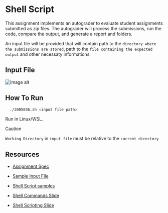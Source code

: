 
# Shell Script

This assignment implements an autograder to evaluate student assignments submitted as zip files. The autograder will process the submissions, run the code, compare the output, and generate a report and folders.

An input file will be provided that will contain path to the `directory where the submissions are stored`, path to the `file containing the expected output` and other necessaty informations.

## Input File

![image alt](https://github.com/TawhidMM/OS-CSE-314/blob/main/Offline-1%20shell-script/Resources/input.png)

## How To Run
```bash
  ./2005036.sh <input file path> 
```
Run in Linux/WSL.

> [!CAUTION]
> `Working Directory` in `input file` must be relative to the `current directory`

## Resources

- [Assignment Spec](https://github.com/TawhidMM/OS-CSE-314/blob/main/Offline-1%20shell-script/Resources/Bash_Scripting_Assignment_Spec.pdf)

- [Sample Input File](https://github.com/TawhidMM/OS-CSE-314/blob/main/Offline-1%20shell-script/Resources/Bash_Scripting_Assignment_Spec.pdf)


- [Shell Script samples](https://github.com/TawhidMM/OS-CSE-314/tree/main/Offline-1%20shell-script/Resources/script%20samples)

- [Shell Commands Slide](https://github.com/TawhidMM/OS-CSE-314/blob/main/Offline-1%20shell-script/Resources/Shell_command_slide.pdf)

- [Shell Scripting Slide](https://github.com/TawhidMM/OS-CSE-314/blob/main/Offline-1%20shell-script/Resources/Shell_Scripts_Slide.pdf)
